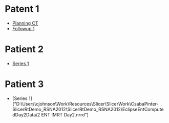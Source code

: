 # Patent 1
- [Planning CT](D:\Users\cjohnson\Work\Resources\ShareableData\RegistrationDemos\FromSlicer\NRR-CTgLiverAblation\CTp.nrrd)
- [Followup 1](D:\Users\cjohnson\Work\Resources\ShareableData\RegistrationDemos\FromSlicer\NRR-CTgLiverAblation\CTg.nrrd)

# Patient 2
- [Series 1](D:\Users\cjohnson\Work\Resources\ShareableData\RegistrationDemos\FromSlicer\NRR-CTgLiverAblation\MR.nrrd)

# Patient 3
- [Series 1]("D:\Users\cjohnson\Work\Resources\Slicer\SlicerWork\CsabaPinter-SlicerRtDemo_RSNA2012\SlicerRtDemo_RSNA2012\EclipseEntComputedDay2Data\2 ENT IMRT Day2.nrrd")

